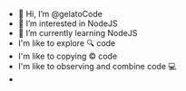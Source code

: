 - 👋 Hi, I’m @gelatoCode
- 👀 I’m interested in NodeJS 
- 🌱 I’m currently learning NodeJS
-  I'm like to explore 🔍 code
-  I'm like to copying ©️ code
-  I'm like to observing and combine code 💻
- 

<!---
gelatoCode/gelatoCode is a ✨ special ✨ repository because its `README.md` (this file) appears on your GitHub profile.
You can click the Preview link to take a look at your changes.
--->
